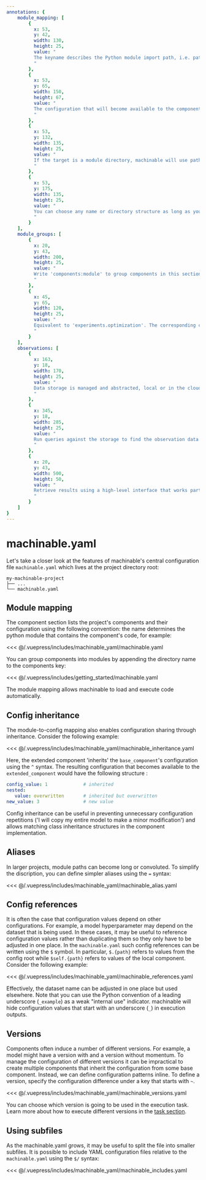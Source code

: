 ```yaml
---
annotations: {
    module_mapping: [
        {
          x: 53, 
          y: 42, 
          width: 130,
          height: 25, 
          value: "
          The keyname describes the Python module import path, i.e. path/to_module.py
          "
        },
        {
          x: 53, 
          y: 65, 
          width: 150,
          height: 67, 
          value: "
          The configuration that will become available to the component
          "
        },
        {
          x: 53, 
          y: 132, 
          width: 135,
          height: 25, 
          value: "
          If the target is a module directory, machinable will use path/directory/__init__.py instead
          "
        },
        {
          x: 53, 
          y: 175, 
          width: 135,
          height: 25, 
          value: "
          You can choose any name or directory structure as long as you specify the import path of the source code module, e.g. models/baseline.py
          "
        }
    ],
    module_groups: [
        {
          x: 20, 
          y: 43, 
          width: 200,
          height: 25, 
          value: "
          Write 'components:module' to group components in this section
          "
        },
        {
          x: 45, 
          y: 65, 
          width: 120,
          height: 25, 
          value: "
          Equivalent to 'experiments.optimization'. The corresponding component will be placed in experiments/optimization.py
          "
        }
    ],
    observations: [
        {
          x: 163, 
          y: 18, 
          width: 170,
          height: 25, 
          value: "
          Data storage is managed and abstracted, local or in the cloud
          "
        },
        {
          x: 345, 
          y: 18, 
          width: 285,
          height: 25, 
          value: "
          Run queries against the storage to find the observation data you need
          "
        },
        {
          x: 20, 
          y: 43, 
          width: 500,
          height: 50, 
          value: "
          Retrieve results using a high-level interface that works particularly well in interactive environments
          "
        }
    ]
}
---
```



# machinable.yaml

Let's take a closer look at the features of machinable's central configuration file `machinable.yaml` which lives at the project directory root:

    my-machinable-project
    ├── ...
    └── machinable.yaml

## Module mapping

The component section lists the project's components and their configuration using the following convention: the name determines the python module that contains the component's code, for example:

<Annotated name="module_mapping" :debug="false">
<<< @/.vuepress/includes/machinable_yaml/machinable.yaml
</Annotated>

You can group components into modules by appending the directory name to the components key:

<Annotated name="module_groups" :debug="false">
<<< @/.vuepress/includes/getting_started/machinable.yaml
</Annotated>

The module mapping allows machinable to load and execute code automatically. 

## Config inheritance

The module-to-config mapping also enables configuration sharing through inheritance. Consider the following example:

<<< @/.vuepress/includes/machinable_yaml/machinable_inheritance.yaml

Here, the extended component 'inherits' the ``base_component``'s configuration using the `^` syntax. The resulting configuration that becomes available to the ``extended_component`` would have the following structure :

```yaml
config_value: 1             # inherited
nested:
   value: overwritten       # inherited but overwritten
new_value: 3                # new value
```

Config inheritance can be useful in preventing unnecessary configuration repetitions ('I will copy my entire model to make a minor modification') and allows matching class inheritance structures in the component implementation.

## Aliases

In larger projects, module paths can become long or convoluted. To simplify the discription, you can define simpler aliases using the `=` syntax:

<<< @/.vuepress/includes/machinable_yaml/machinable_alias.yaml

## Config references

It is often the case that configuration values depend on other configurations. For example, a model hyperparameter may depend on the dataset that is being used. In these cases, it may be useful to reference configuration values rather than duplicating them so they only have to be adjusted in one place. In the `machinable.yaml` such config references can be written using the `$` symbol. In particular, `$.{path}` refers to values from the config root while `$self.{path}`
refers to values of the local component. Consider the following example:

<<< @/.vuepress/includes/machinable_yaml/machinable_references.yaml

Effectively, the dataset name can be adjusted in one place but used elsewhere. Note that you can use the Python convention of a leading underscore (`_example`) as a weak "internal use" indicator. machinable will hide configuration values that start with an underscore (`_`) in execution outputs.

## Versions

Components often induce a number of different versions. For example, a model might have a version with and a version without momentum. To manage the configuration of different versions it can be impractical to create multiple components that inherit the configuration from some base component. Instead, we can define configuration patterns inline. To define a version, specify the configuration difference under a key that starts with `~`.

<<< @/.vuepress/includes/machinable_yaml/machinable_versions.yaml

You can choose which version is going to be used in the execution task. Learn more about how to execute different versions in the [task section](./tasks.md).

## Using subfiles

As the machinable.yaml grows, it may be useful to split the file into smaller subfiles. It is possible to include YAML configuration files relative to the `machinable.yaml` using the `$/` syntax:

<<< @/.vuepress/includes/machinable_yaml/machinable_includes.yaml